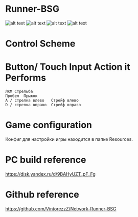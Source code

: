 # Runner-BSG
 
﻿![alt text](screenshots/screenshot1.png "Описание будет тут")
﻿![alt text](screenshots/screenshot2.png "Описание будет тут")
﻿![alt text](screenshots/screenshot3.png "Описание будет тут")
﻿![alt text](screenshots/screenshot4.png "Описание будет тут")

# Control Scheme
# Button/ Touch Input	Action it Performs
	ЛКМ	Стрельба
	Пробел	Прыжок
	A / стрелка влево	Стрейф влево
	D / стрелка вправо	Стрейф вправо

# Game configuration
Конфиг для настройки игры находится в папке Resources.

# PC build reference
https://disk.yandex.ru/d/9BAHyUZT_pF_Fg

# Github reference
https://github.com/VintorezzZ/Network-Runner-BSG